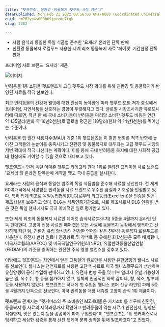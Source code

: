 ```yaml
---
title: "펫프렌즈, 친환경ㆍ동물복지 펫푸드 시장 키운다"
datePublished: Mon Feb 21 2022 08:56:00 GMT+0000 (Coordinated Universal Time)
cuid: cm702yp4s000h09jpez0e7tgk
slug: 3382

---
```



- 사람 음식과 동일한 독일 식품법 준수한 '요세라' 온라인 단독 판매
- 친환경 동물복지 로컬푸드 사용한 세계 최초 동물복지 사료 '페어캣' 기간한정 단독 판매

프리미엄 사료 브랜드 '요새라' 제품

![이미지](https://cdn.hashnode.com/res/hashnode/image/upload/v1739254062618/b98414a1-9700-4538-9808-30fa75065e77.jpeg)

반려동물 1등 쇼핑몰 펫프렌즈가 고급 펫푸드 시장 확대를 위해 친환경 및 동물복지가 반영된 사료를 적극 선보인다.

최근 반려동물의 건강과 웰빙에 대한 관심이 높아짐에 따라 펫푸드 또한 저가 중심에서 프리미엄, 자연식품을 선호하는 경향이 뚜렷해지고 있다. 글로벌 시장조사기관 유로모니터에 따르면, 작년 한 해 국내 소비자들이 반려동물 마리당 소비한 펫푸드 비용은 연간 약 135달러(한화 약 16만2천원)로 글로벌 평균인 118달러(한화 약 14만1천원)를 뛰어넘는 수준이다.

반려동물 앱 월간 사용자수(MAU) 기준 1위 펫프렌즈는 이 같은 변화를 적극 반영해 높아진 고객들의 눈높이를 충족시키고 친환경 및 동물복지로 대두되는 고급 펫푸드 시장의 저변 확대에 적극 나선다는 계획이다. 이를 통해 국내 반려동물 복지에 대한 사회적 공감대 형성에도 기여할 수 있을 것으로 내다보고 있다.

펫프렌즈는 먼저 독일 아마존 펫푸드 카테고리 판매 1위로 알려진 프리미엄 사료 브랜드 '요세라'와 온라인 단독판매 계약을 맺고 국내 공급을 실시한다.

요세라는 사람의 음식과 동일한 범주의 독일 식품법을 준수해 사료를 생산한다. 전 세계 60여개국에서 사랑받는 반려동물 사료 브랜드로 우수한 품질과 기호성을 인정받고 있다. 특히 업계 최초로 독일농업협회(DLG)로부터 최고등급(Excellent)을 인증을 받은 제조시설을 보유하고 있다. DLG는 식품인증기관으로, 사료 제조사로서 DLG 인증을 받은 것은 독일 현지에서도 극히 이례적인 일로 평가받고 있다.

또한 세계 최초의 동물복지 사료인 페어캣 습식사료(파우치) 5종을 4월까지 온라인 단독 판매한다. 고양이 전용 사료인 페어캣은 모든 사료에 동물복지 농장에서 행복하고 건강하게 자란 닭, 친환경 유럽 양식장의 건강한 연어와 같은 친환경 동물복지 로컬푸드를 사용한다. 유전자 변형 원료나 인공향료 및 착색료 등 유해한 화학성분은 모두 배제했다. 미국사료협회(AAFCO) 및 미국국립연구위원회(NRC), 유럽반려동물산업연합(FEDIAF)의 기준을 충족하는 완전한 주식 영양 밸런스를 갖추고 있다.

이밖에도 펫프렌즈는 자연에서 얻은 고품질의 원료만을 사용한 유한양행의 웰니스 사료를 선보인다. 웰니스는 천연재료를 사용한 고단백 사료로 미국 웰니스펫푸드가 생산하며 유한양행이 공식 수입해 판매하고 있다. 유전자 변형 곡물 및 피부 알러지 유발 가능성이 높은 밀, 옥수수, 콩 등을 첨가하지 않고, 일체의 인공적인 화학 감미제, 향, 색소, 방부제 등을 사용하지 않았다. 펫프렌즈는 국내에 첫 수입된 웰니스 코어 신규 라인업 파테 5종을 4월까지 단독으로 선보인다. 미국 반려동물 매장 내츄럴 고양이 습식 1위 제품이다.

펫프렌즈 관계자는 "펫커머스의 주 소비층인 MZ세대들은 가치소비를 추구해 친환경, 동물복지 등 사료의 제작과정까지 확인하고 반려동물이 먹는 사료가 안전한지, 영양은 적절한지, 맛은 있는지 등을 꼼꼼하게 따져 구입한다"며 "펫프렌즈는 1위 펫커머스로서 엄격하고 세심한 검증을 통해 선진 펫케어 문화 정착을 위해 일조하겠다"고 전했다.